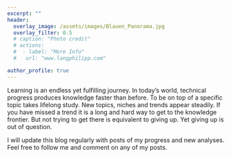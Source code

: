 ```yaml
---
excerpt: ""
header:
  overlay_image: /assets/images/Blauen_Panorama.jpg
  overlay_filter: 0.5
  # caption: "Photo credit"
  # actions:
  #  - label: "More Info"
  #   url: "www.langphilipp.com"

author_profile: true
---
```


Learning is an endless yet fulfilling journey. 
In today’s world, technical progress produces knowledge faster than before. 
To be on top of a specific topic takes lifelong study. New topics, niches and trends appear steadily. 
If you have missed a trend it is a long and hard way to get to the knowledge frontier. 
But not trying to get there is equivalent to giving up. Yet giving up is out of question.

I will update this blog regularly with posts of my progress and new analyses. 
Feel free to follow me and comment on any of my posts.
